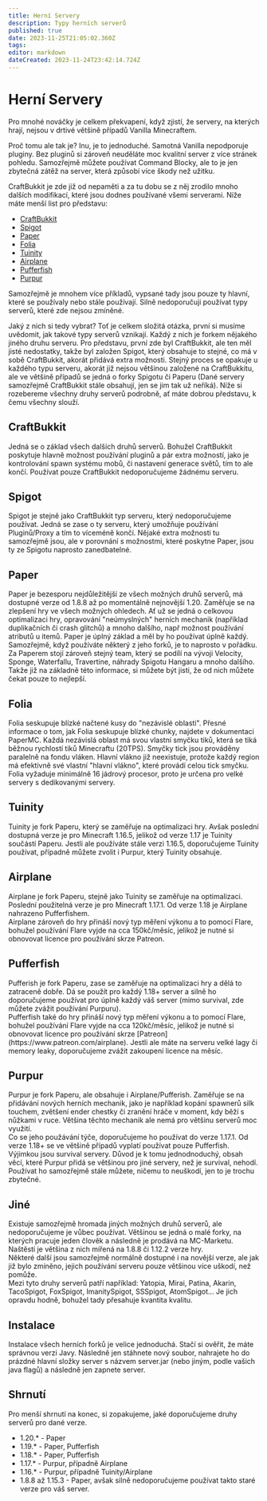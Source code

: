 ```yaml
---
title: Herní Servery
description: Typy herních serverů
published: true
date: 2023-11-25T21:05:02.360Z
tags: 
editor: markdown
dateCreated: 2023-11-24T23:42:14.724Z
---
```


# Herní Servery
Pro mnohé nováčky je celkem překvapení, když zjistí, že servery, na kterých hrají, nejsou v drtivé většině případů Vanilla Minecraftem. 

Proč tomu ale tak je? Inu, je to jednoduché. Samotná Vanilla nepodporuje pluginy. Bez pluginů si zároveň neuděláte moc kvalitní server z více stránek pohledu. Samozřejmě můžete používat Command Blocky, ale to je jen zbytečná zátěž na server, která způsobí více škody než užitku.

CraftBukkit je zde již od nepaměti a za tu dobu se z něj zrodilo mnoho dalších modifikací, které jsou dodnes používané všemi serverami. Níže máte menší list pro představu:

- [CraftBukkit](https://getbukkit.org/download/craftbukkit)
- [Spigot](https://getbukkit.org/download/spigot)
- [Paper](https://papermc.io/software/paper)
- [Folia](https://papermc.io/software/folia)
- [Tuinity](https://github.com/Tuinity/Tuinity)
- [Airplane](https://github.com/TECHNOVE/Airplane)
- [Pufferfish](https://pufferfish.host/downloads)
- [Purpur](https://purpurmc.org/downloads)

Samozřejmě je mnohem více příkladů, vypsané tady jsou pouze ty hlavní, které se používaly nebo stále používají. Silně nedoporučuji používat typy serverů, které zde nejsou zmíněné.

Jaký z nich si tedy vybrat? Toť je celkem složitá otázka, první si musíme uvědomit, jak takové typy serverů vznikají. Každý z nich je forkem nějakého jiného druhu serveru. Pro představu, první zde byl CraftBukkit, ale ten měl jisté nedostatky, takže byl založen Spigot, který obsahuje to stejné, co má v sobě CraftBukkit, akorát přidává extra možnosti. Stejný proces se opakuje u každého typu serveru, akorát již nejsou většinou založené na CraftBukkitu, ale ve většině případů se jedná o forky Spigotu či Paperu (Dané servery samozřejmě CraftBukkit stále obsahují, jen se jim tak už neříká). Níže si rozebereme všechny druhy serverů podrobně, ať máte dobrou představu, k čemu všechny slouží. 




<h2>CraftBukkit</h2>
Jedná se o základ všech dalších druhů serverů. Bohužel CraftBukkit poskytuje hlavně možnost používání pluginů a pár extra možností, jako je kontrolování spawn systému mobů, či nastavení generace světů, tím to ale končí. Používat pouze CraftBukkit nedoporučujeme žádnému serveru.

<h2>Spigot</h2>
Spigot je stejně jako CraftBukkit typ serveru, který nedoporučujeme používat. Jedná se zase o ty serveru, který umožňuje používání Pluginů/Proxy a tím to víceméně končí. Nějaké extra možnosti tu samozřejmě jsou, ale v porovnání s možnostmi, které poskytne Paper, jsou ty ze Spigotu naprosto zanedbatelné.

<h2>Paper</h2>
Paper je bezesporu nejdůležitější ze všech možných druhů serverů, má dostupné verze od 1.8.8 až po momentálně nejnovější 1.20. Zaměřuje se na zlepšení hry ve všech možných ohledech. Ať už se jedná o celkovou optimalizaci hry, opravování "neúmyslných" herních mechanik (například duplikačních či crash glitchů) a mnoho dalšího, např možnost používání atributů u itemů. Paper je úplný základ a měl by ho používat úplně každý. Samozřejmě, když používáte některý z jeho forků, je to naprosto v pořádku. <br>
Za Paperem stojí zároveň stejný team, který se podílí na vývoji Velocity, Sponge, Waterfallu, Travertine, náhrady Spigotu Hangaru a mnoho dalšího. Takže již na základně této informace, si můžete být jisti, že od nich můžete čekat pouze to nejlepší.<br>

<h2>Folia</h2>
Folia seskupuje blízké načtené kusy do "nezávislé oblasti". Přesné informace o tom, jak Folia seskupuje blízké chunky, najdete v dokumentaci PaperMC. Každá nezávislá oblast má svou vlastní smyčku tiků, která se tiká běžnou rychlostí tiků Minecraftu (20TPS). Smyčky tick jsou prováděny paralelně na fondu vláken. Hlavní vlákno již neexistuje, protože každý region má efektivně své vlastní "hlavní vlákno", které provádí celou tick smyčku. Folia vyžaduje minimálně 16 jádrový procesor, proto je určena pro velké servery s dedikovanými servery.

<h2>Tuinity</h2>
Tuinity je fork Paperu, který se zaměřuje na optimalizaci hry. Avšak poslední dostupná verze je pro Minecraft 1.16.5, jelikož od verze 1.17 je Tuinity součástí Paperu. Jestli ale používáte stále verzi 1.16.5, doporučujeme Tuinity používat, případně můžete zvolit i Purpur, který Tuinity obsahuje.

<h2>Airplane</h2>
Airplane je fork Paperu, stejně jako Tuinity se zaměřuje na optimalizaci. Poslední použitelná verze je pro Minecraft 1.17.1. Od verze 1.18 je Airplane nahrazeno Pufferfishem.<br>
Airplane zároveň do hry přináší nový typ měření výkonu a to pomocí Flare, bohužel používání Flare vyjde na cca 150kč/měsíc, jelikož je nutné si obnovovat licence pro používání skrze Patreon.

<h2>Pufferfish</h2>
Pufferish je fork Paperu, zase se zaměřuje na optimalizaci hry a dělá to zatraceně dobře. Dá se použít pro každý 1.18+ server a silně ho doporučujeme používat pro úplně každý váš server (mimo survival, zde můžete zvážit používání Purpuru).<br>
Pufferfish také do hry přináší nový typ měření výkonu a to pomocí Flare, bohužel používání Flare vyjde na cca 120kč/měsíc, jelikož je nutné si obnovovat licence pro používání skrze [Patreon](https://www.patreon.com/airplane). Jestli ale máte na serveru velké lagy či memory leaky, doporučujeme zvážit zakoupení licence na měsíc.

<h2>Purpur</h2>
Purpur je fork Paperu, ale obsahuje i Airplane/Pufferish. Zaměřuje se na přidávání nových herních mechanik, jako je například kopání spawnerů silk touchem, zvětšení ender chestky či zranění hráče v moment, kdy běží s nůžkami v ruce. Většina těchto mechanik ale nemá pro většinu serverů moc využití. <br>
Co se jeho použávání týče, doporučujeme ho používat do verze 1.17.1. Od verze 1.18+ se ve většině případů vyplatí používat pouze Pufferfish. Výjimkou jsou survival servery. Důvod je k tomu jednodnoduchý, obsah věcí, které Purpur přidá se většinou pro jiné servery, než je survival, nehodí. Používat ho samozřejmě stále můžete, ničemu to neuškodí, jen to je trochu zbytečné.


<h2>Jiné</h2>
Existuje samozřejmě hromada jiných možných druhů serverů, ale nedoporučujeme je vůbec používat. Většinou se jedná o malé forky, na kterých pracuje jeden člověk a následně je prodává na MC-Marketu. Naštěstí je většina z nich mířená na 1.8.8 či 1.12.2 verze hry.<br>
Některé další jsou samozřejmě normálně dostupné i na novější verze, ale jak již bylo zmíněno, jejich používání serveru pouze většinou více uškodí, než pomůže.<br>
Mezi tyto druhy serverů patří například: Yatopia, Mirai, Patina, Akarin,  TacoSpigot, FoxSpigot, ImanitySpigot, SSSpigot, AtomSpigot... Je jich opravdu hodně, bohužel tady přesahuje kvantita kvalitu.

<h2>Instalace</h2>
Instalace všech herních forků je velice jednoduchá. Stačí si ověřit, že máte správnou verzi Javy. Následně jen stáhnete nový soubor, nahrajete ho do prázdné hlavní složky server s názvem server.jar (nebo jiným, podle vašich java flagů) a následně jen zapnete server.

<h2>Shrnutí</h2>
Pro menší shrnutí na konec, si zopakujeme, jaké doporučujeme druhy serverů pro dané verze.

- 1.20.* - Paper
- 1.19.* - Paper, Pufferfish
- 1.18.* - Paper, Pufferfish
- 1.17.* - Purpur, případně Airplane
- 1.16.* - Purpur, případně Tuinity/Airplane
- 1.8.8 až 1.15.3 - Paper, avšak silně nedoporučujeme používat takto staré verze pro váš server.
